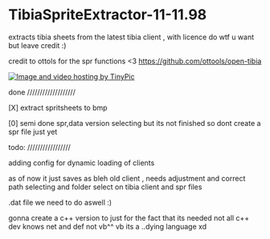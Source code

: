 # TibiaSpriteExtractor-11-11.98
extracts tibia sheets from the latest tibia client , with licence do wtf u want but leave credit :)

credit to ottols for the spr functions <3
https://github.com/ottools/open-tibia


<a href="http://sv.tinypic.com?ref=1zznecw" target="_blank"><img src="http://i67.tinypic.com/1zznecw.jpg" border="0" alt="Image and video hosting by TinyPic"></a>


done
///////////////////

[X] extract spritsheets to bmp

[0] semi done spr,data version selecting but its not finished so dont create a spr file just yet

todo:
/////////////////

adding config for dynamic loading of clients

as of now it just saves as bleh old client , needs adjustment and correct path selecting and folder select on tibia client and spr files


.dat file we need to do aswell :)

gonna create a c++ version to just for the fact that its needed not all c++ dev knows net and def not vb^^ vb its a ..dying language xd 
